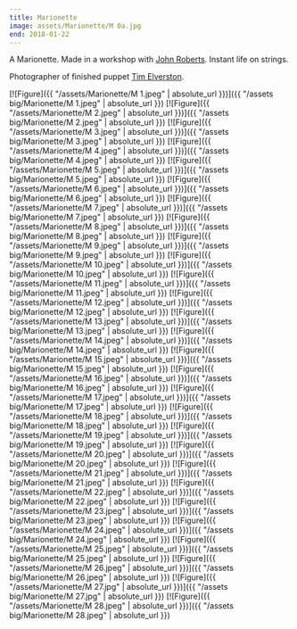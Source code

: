 ```yaml
---
title: Marionette
image: assets/Marionette/M 0a.jpg
end: 2018-01-22
---
```


 <!-- and [![Figure]({{ "/assets/Marionette/M 0a.jpeg.jpeg" | absolute_url }})]({{ "/assets big/Marionette/M 0a.jpeg.jpeg" | absolute_url }}) -->

A Marionette. Made in a workshop with [John Roberts](https://www.puppetcraft.co.uk). Instant life on strings.

Photographer of finished puppet [Tim Elverston](http://windfiredesigns.com/Tim-Elverston-Portfolio.html).

[![Figure]({{ "/assets/Marionette/M 1.jpeg" | absolute_url }})]({{ "/assets big/Marionette/M 1.jpeg" | absolute_url }})
[![Figure]({{ "/assets/Marionette/M 2.jpeg" | absolute_url }})]({{ "/assets big/Marionette/M 2.jpeg" | absolute_url }})
[![Figure]({{ "/assets/Marionette/M 3.jpeg" | absolute_url }})]({{ "/assets big/Marionette/M 3.jpeg" | absolute_url }})
[![Figure]({{ "/assets/Marionette/M 4.jpeg" | absolute_url }})]({{ "/assets big/Marionette/M 4.jpeg" | absolute_url }})
[![Figure]({{ "/assets/Marionette/M 5.jpeg" | absolute_url }})]({{ "/assets big/Marionette/M 5.jpeg" | absolute_url }})
[![Figure]({{ "/assets/Marionette/M 6.jpeg" | absolute_url }})]({{ "/assets big/Marionette/M 6.jpeg" | absolute_url }})
[![Figure]({{ "/assets/Marionette/M 7.jpeg" | absolute_url }})]({{ "/assets big/Marionette/M 7.jpeg" | absolute_url }})
[![Figure]({{ "/assets/Marionette/M 8.jpeg" | absolute_url }})]({{ "/assets big/Marionette/M 8.jpeg" | absolute_url }})
[![Figure]({{ "/assets/Marionette/M 9.jpeg" | absolute_url }})]({{ "/assets big/Marionette/M 9.jpeg" | absolute_url }})
[![Figure]({{ "/assets/Marionette/M 10.jpeg" | absolute_url }})]({{ "/assets big/Marionette/M 10.jpeg" | absolute_url }})
[![Figure]({{ "/assets/Marionette/M 11.jpeg" | absolute_url }})]({{ "/assets big/Marionette/M 11.jpeg" | absolute_url }})
[![Figure]({{ "/assets/Marionette/M 12.jpeg" | absolute_url }})]({{ "/assets big/Marionette/M 12.jpeg" | absolute_url }})
[![Figure]({{ "/assets/Marionette/M 13.jpeg" | absolute_url }})]({{ "/assets big/Marionette/M 13.jpeg" | absolute_url }})
[![Figure]({{ "/assets/Marionette/M 14.jpeg" | absolute_url }})]({{ "/assets big/Marionette/M 14.jpeg" | absolute_url }})
[![Figure]({{ "/assets/Marionette/M 15.jpeg" | absolute_url }})]({{ "/assets big/Marionette/M 15.jpeg" | absolute_url }})
[![Figure]({{ "/assets/Marionette/M 16.jpeg" | absolute_url }})]({{ "/assets big/Marionette/M 16.jpeg" | absolute_url }})
[![Figure]({{ "/assets/Marionette/M 17.jpeg" | absolute_url }})]({{ "/assets big/Marionette/M 17.jpeg" | absolute_url }})
[![Figure]({{ "/assets/Marionette/M 18.jpeg" | absolute_url }})]({{ "/assets big/Marionette/M 18.jpeg" | absolute_url }})
[![Figure]({{ "/assets/Marionette/M 19.jpeg" | absolute_url }})]({{ "/assets big/Marionette/M 19.jpeg" | absolute_url }})
[![Figure]({{ "/assets/Marionette/M 20.jpeg" | absolute_url }})]({{ "/assets big/Marionette/M 20.jpeg" | absolute_url }})
[![Figure]({{ "/assets/Marionette/M 21.jpeg" | absolute_url }})]({{ "/assets big/Marionette/M 21.jpeg" | absolute_url }})
[![Figure]({{ "/assets/Marionette/M 22.jpeg" | absolute_url }})]({{ "/assets big/Marionette/M 22.jpeg" | absolute_url }})
[![Figure]({{ "/assets/Marionette/M 23.jpeg" | absolute_url }})]({{ "/assets big/Marionette/M 23.jpeg" | absolute_url }})
[![Figure]({{ "/assets/Marionette/M 24.jpeg" | absolute_url }})]({{ "/assets big/Marionette/M 24.jpeg" | absolute_url }})
[![Figure]({{ "/assets/Marionette/M 25.jpeg" | absolute_url }})]({{ "/assets big/Marionette/M 25.jpeg" | absolute_url }})
[![Figure]({{ "/assets/Marionette/M 26.jpeg" | absolute_url }})]({{ "/assets big/Marionette/M 26.jpeg" | absolute_url }})
[![Figure]({{ "/assets/Marionette/M 27.jpg" | absolute_url }})]({{ "/assets big/Marionette/M 27.jpg" | absolute_url }})
[![Figure]({{ "/assets/Marionette/M 28.jpeg" | absolute_url }})]({{ "/assets big/Marionette/M 28.jpeg" | absolute_url }})
